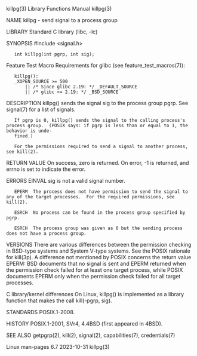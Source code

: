killpg(3)							   Library Functions Manual							     killpg(3)

NAME
       killpg - send signal to a process group

LIBRARY
       Standard C library (libc, -lc)

SYNOPSIS
       #include <signal.h>

       int killpg(int pgrp, int sig);

   Feature Test Macro Requirements for glibc (see feature_test_macros(7)):

       killpg():
	   _XOPEN_SOURCE >= 500
	       || /* Since glibc 2.19: */ _DEFAULT_SOURCE
	       || /* glibc <= 2.19: */ _BSD_SOURCE

DESCRIPTION
       killpg() sends the signal sig to the process group pgrp.	 See signal(7) for a list of signals.

       If pgrp is 0, killpg() sends the signal to the calling process's process group.	(POSIX says: if pgrp is less than or equal to 1, the behavior is unde‐
       fined.)

       For the permissions required to send a signal to another process, see kill(2).

RETURN VALUE
       On success, zero is returned.  On error, -1 is returned, and errno is set to indicate the error.

ERRORS
       EINVAL sig is not a valid signal number.

       EPERM  The process does not have permission to send the signal to any of the target processes.  For the required permissions, see kill(2).

       ESRCH  No process can be found in the process group specified by pgrp.

       ESRCH  The process group was given as 0 but the sending process does not have a process group.

VERSIONS
       There  are various differences between the permission checking in BSD-type systems and System V-type systems.  See the POSIX rationale for kill(3p).  A
       difference not mentioned by POSIX concerns the return value EPERM: BSD documents that no signal is sent and EPERM returned when	the  permission	 check
       failed for at least one target process, while POSIX documents EPERM only when the permission check failed for all target processes.

   C library/kernel differences
       On Linux, killpg() is implemented as a library function that makes the call kill(-pgrp, sig).

STANDARDS
       POSIX.1-2008.

HISTORY
       POSIX.1-2001, SVr4, 4.4BSD (first appeared in 4BSD).

SEE ALSO
       getpgrp(2), kill(2), signal(2), capabilities(7), credentials(7)

Linux man-pages 6.7							  2023-10-31								     killpg(3)
